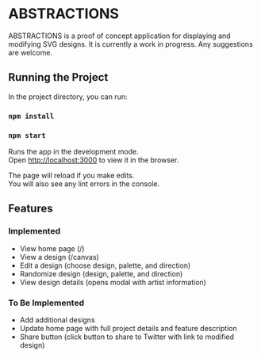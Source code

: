 # ABSTRACTIONS

ABSTRACTIONS is a proof of concept application for displaying and modifying SVG designs. It is currently a work in progress. Any suggestions are welcome.

## Running the Project

In the project directory, you can run:

### `npm install`

### `npm start`

Runs the app in the development mode.<br>
Open [http://localhost:3000](http://localhost:3000) to view it in the browser.

The page will reload if you make edits.<br>
You will also see any lint errors in the console.

## Features

### Implemented

- View home page (/)
- View a design (/canvas)
- Edit a design (choose design, palette, and direction)
- Randomize design (design, palette, and direction)
- View design details (opens modal with artist information)

### To Be Implemented

- Add additional designs
- Update home page with full project details and feature description
- Share button (click button to share to Twitter with link to modified design)
